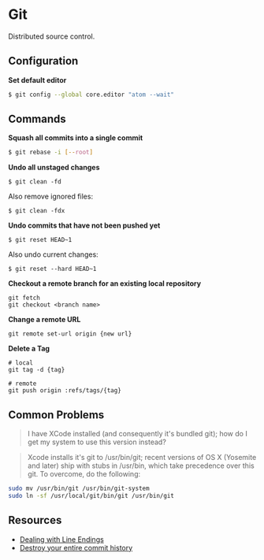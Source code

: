 # Git

Distributed source control.

## Configuration

**Set default editor**

```sh
$ git config --global core.editor "atom --wait"
```

## Commands

**Squash all commits into a single commit**

```sh
$ git rebase -i [--root]
```

**Undo all unstaged changes**

```
$ git clean -fd
```

Also remove ignored files: 

```
$ git clean -fdx
```

**Undo commits that have not been pushed yet**

```
$ git reset HEAD~1
```

Also undo current changes: 

```
$ git reset --hard HEAD~1
```

**Checkout a remote branch for an existing local repository**

```
git fetch
git checkout <branch name>
```

**Change a remote URL**

```
git remote set-url origin {new url}
```

**Delete a Tag**

```
# local
git tag -d {tag}

# remote
git push origin :refs/tags/{tag}
```

## Common Problems

> I have XCode installed (and consequently it's bundled git); how do I get my system to use this version instead?

> Xcode installs it's git to /usr/bin/git; recent versions of OS X (Yosemite and later) ship with stubs in /usr/bin, which take precedence over this git. To overcome, do the following:

```sh
sudo mv /usr/bin/git /usr/bin/git-system
sudo ln -sf /usr/local/git/bin/git /usr/bin/git
```

## Resources

* [Dealing with Line Endings](https://help.github.com/articles/dealing-with-line-endings/)
* [Destroy your entire commit history](http://stackoverflow.com/questions/9683279/make-the-current-commit-the-only-initial-commit-in-a-git-repository)